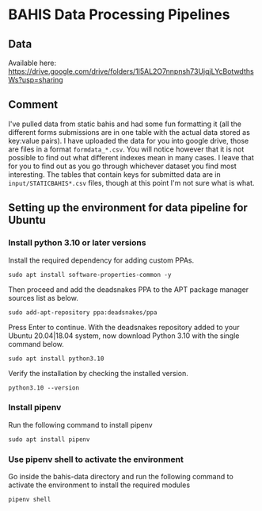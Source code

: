 # BAHIS Data Processing Pipelines

## Data
Available here: https://drive.google.com/drive/folders/1l5AL2O7nnpnsh73UjqjLYcBotwdthsWs?usp=sharing

## Comment
I've pulled data from static bahis and had some fun formatting it (all the different forms submissions are in one table with the actual data stored as key:value pairs). I have uploaded the data for you into google drive, those are files in a format `formdata_*.csv`.
You will notice however that it is not possible to find out what different indexes mean in many cases. I leave that for you to find out as you go through whichever dataset you find most interesting. The tables that contain keys for submitted data are in `input/STATICBAHIS*.csv` files, though at this point I'm not sure what is what.

##  Setting up the environment for data pipeline for Ubuntu

###  Install python 3.10 or later versions
Install the required dependency for adding custom PPAs.

`sudo apt install software-properties-common -y`

Then proceed and add the deadsnakes PPA to the APT package manager sources list as below.

`sudo add-apt-repository ppa:deadsnakes/ppa`

Press Enter to continue.
With the deadsnakes repository added to your Ubuntu 20.04|18.04 system, now download Python 3.10 with the single command below.

`sudo apt install python3.10`

Verify the installation by checking the installed version.

`python3.10 --version`

###  Install pipenv
Run the following command to install pipenv

`sudo apt install pipenv`


###  Use pipenv shell to activate the environment
Go inside the bahis-data directory and run the following command to activate the environment to install the required modules

`pipenv shell`

